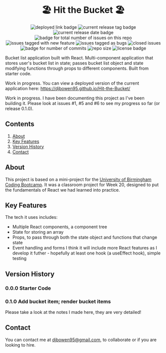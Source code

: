 <h1 align="center"> 🏖️ Hit the Bucket 🏖️ </h1>

<div align="center">
  <img src="https://img.shields.io/badge/Deployed%20here!%20-008CFF?style=flat-square" alt="deployed link badge">
  <img src="https://img.shields.io/github/v/release/djbowen95/Hit-the-Bucket?style=flat-square&color=FDA325" alt="current release tag badge">
  <img src="https://img.shields.io/github/release-date/djbowen95/Hit-the-Bucket?style=flat-square&color=FDA325" alt="current release date badge">
  <br/>
  <img src="https://img.shields.io/github/issues/djbowen95/Hit-the-Bucket?style=flat-square&color=E5E5E5" alt="badge for total number of issues on this repo">
  <img src="https://img.shields.io/github/issues/djbowen95/Hit-the-Bucket/new%20feature?style=flat-square&label=enhancements&color=b8dcff" alt="issues tagged with new feature">
  <img src="https://img.shields.io/github/issues/djbowen95/Hit-the-Bucket/bug?style=flat-square&label=bugs&color=fedfb1" alt="issues tagged as bugs">
  <img src="https://img.shields.io/github/issues-closed/djbowen95/Hit-the-Bucket?style=flat-square&color=8E8E8E" alt="closed issues">
  <br/>
  <img src="https://img.shields.io/github/commit-activity/t/djbowen95/Hit-the-Bucket?style=flat-square&color=1348ba" alt="badge for number of commits">
  <img src="https://img.shields.io/github/repo-size/djbowen95/Hit-the-Bucket?style=flat-square&color=E5E5E5" alt="repo size">
  <img src="https://img.shields.io/github/license/djbowen95/Hit-the-Bucket?style=flat-square&color=00df54" alt="license badge">
  <br/>
</div>


</div>

Bucket list application built with React. Multi-component application that stores user's bucket list in state; passes bucket list object and state modifying functions through props to different components. Built from starter code. 

Work in progress. You can view a deployed version of the current application here: https://djbowen95.github.io/Hit-the-Bucket/

Work in progress. I have been documenting this project as I've been building it. Please look at issues #1, #5 and #6 to see my progress so far (or release 0.1.0).

## Contents
1. [About](#about)
2. [Key Features](#key-features)
3. [Version History](#version-history)
4. [Contact](#contact)

## About
This project is based on a mini-project for the [University of Birmingham Coding Bootcamp](https://gist.github.com/djbowen95/2846640d520a16165b9b23db2d9e0926). It was a classroom project for Week 20, designed to put the fundamentals of React we had learned into practice.

## Key Features
The tech it uses includes:
- Multiple React components, a component tree
- State for storing an array
- Props, to pass through both the state object and functions that change state
- Event handling and forms
I think it will include more React features as I develop it futher - hopefully at least one hook (a useEffect hook), simple testing

## Version History
### 0.0.0 Starter Code
### 0.1.0 Add bucket item; render bucket items
Please take a look at the notes I made here, they are very detailed!

## Contact
You can contact me at djbowen95@gmail.com, to collaborate or if you are looking to hire.
